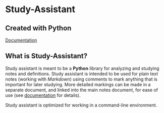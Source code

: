 # Study-Assistant
## Created with Python

[Documentation](./DOCS.md)

## What is Study-Assistant?

Study assistant is meant to be a **Python** library for analyzing and studying
notes and definitions. Study assistant is intended to be used for plain text
notes (working with _Markdown_) using comments to mark anything that is important
for later studying. More detailed markings can be made in a separate document,
and linked into the main notes document, for ease of use (see [documentation][1] for
details).

[1]: ./DOCS.md

Study assistant is optimized for working in a command-line environment.
